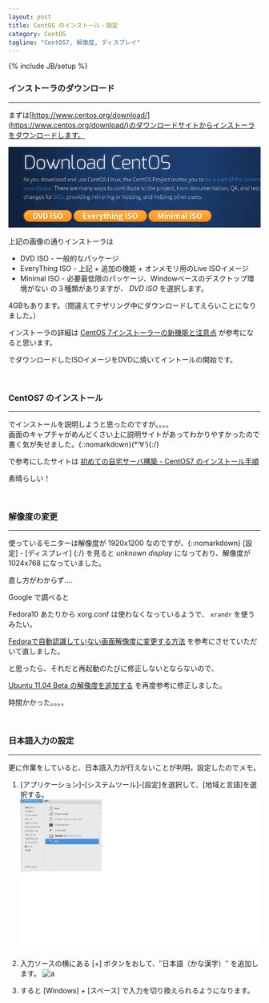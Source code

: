 ```yaml
---
layout: post
title: CentOS のインストール・設定
category: CentOS
tagline: "CentOS7, 解像度, ディスプレイ"
---
```

{% include JB/setup %}

### インストーラのダウンロード

<hr class='section-line'>

まずは[https://www.centos.org/download/](https://www.centos.org/download/)のダウンロードサイトからインストーラをダウンロードします。

![a](/assets/image/posts/20160311/pict01.png)

上記の画像の通りインストーラは

* DVD ISO - 一般的なパッケージ
* EveryThing ISO - 上記 + 追加の機能 + オンメモリ用のLive ISOイメージ
* Minimal ISO - 必要最低限のパッケージ、Windowベースのデスクトップ環境がない
の３種類がありますが、 *DVD ISO* を選択します。

4GBもあります。（間違えてテザリング中にダウンロードしてえらいことになりました。）

インストーラの詳細は [CentOS 7インストーラーの新機能と注意点](https://thinkit.co.jp/story/2014/11/21/5368) が参考になると思います。

でダウンロードしたISOイメージをDVDに焼いてイントールの開始です。

<br>

### CentOS7 のインストール

<hr class='section-line'>

でインストールを説明しようと思ったのですが。。。。  
画面のキャプチャがめんどくさい上に説明サイトがあってわかりやすかったので書く気が失せました。{::nomarkdown}(*‘∀‘){:/}

で参考にしたサイトは [初めての自宅サーバ構築 - CentOS7 のインストール手順](http://kajuhome.com/centos7_inst.shtml)  

素晴らしい！

<br>

### 解像度の変更

<hr class='section-line'>

使っているモニターは解像度が 1920x1200 なのですが、{::nomarkdown} [設定] - [ディスプレイ] {:/} を見ると *unknown display* になっており、解像度が 1024x768 になっていました。

直し方がわからず....

Google で調べると  

Fedora10 あたりから xorg.conf は使わなくなっているようで、 `xrandr` を使うみたい。

[Fedoraで自動認識していない画面解像度に変更する方法](http://mo.kerosoft.com/0167) を参考にさせていただいて直しました。

と思ったら、それだと再起動のたびに修正しないとならないので、

[Ubuntu 11.04 Beta の解像度を追加する](http://pc-usr.seesaa.net/article/196645544.html) を再度参考に修正しました。

時間かかった。。。。

<br>

### 日本語入力の設定

<hr class='section-line'>

更に作業をしていると、日本語入力が行えないことが判明。設定したのでメモ。

1. [アプリケーション]ｰ[システムツール]-[設定]を選択して、[地域と言語]を選択する。
![a](/assets/image/posts/20160311/fep.png)

1. 入力ソースの横にある [+] ボタンをおして、″日本語（かな漢字）″ を追加します。
![a](/assets/image/posts/20160311/fep1.png)

1. すると [Windows] + [スペース] で入力を切り換えられるようになります。
 
